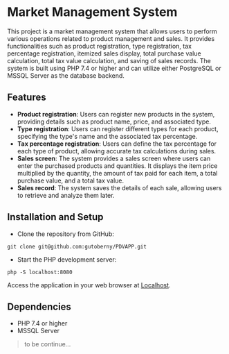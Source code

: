 # Market Management System

This project is a market management system that allows users to perform various operations related to product management and sales. 
It provides functionalities such as product registration, type registration, tax percentage registration, itemized sales display, total purchase value calculation, total tax value calculation, and saving of sales records. The system is built using PHP 7.4 or higher and can utilize either PostgreSQL or MSSQL Server as the database backend.

## Features
- **Product registration**: Users can register new products in the system, providing details such as product name, price, and associated type.
- **Type registration**: Users can register different types for each product, specifying the type's name and the associated tax percentage.
- **Tax percentage registration**: Users can define the tax percentage for each type of product, allowing accurate tax calculations during sales.
- **Sales screen**: The system provides a sales screen where users can enter the purchased products and quantities. It displays the item price multiplied by the quantity, the amount of tax paid for each item, a total purchase value, and a total tax value.
- **Sales record**: The system saves the details of each sale, allowing users to retrieve and analyze them later.

## Installation and Setup

- Clone the repository from GitHub:
```
git clone git@github.com:gutoberny/PDVAPP.git
```

- Start the PHP development server:
```
php -S localhost:8080
```
Access the application in your web browser at [Localhost](http://localhost:8080).

## Dependencies
- PHP 7.4 or higher
- MSSQL Server

> to be continue...
<!-- ## Database Configuration
- Open the config.php file located in the project's root directory.

Modify the database configuration parameters according to your setup:

php
Copy code
$host = 'your-database-host';       // Database server hostname
$database = 'your-database-name';   // Name of the database
$username = 'your-username';        // Username to access the database
$password = 'your-password';        // Password to access the database
Save the changes to the config.php file.

The system will automatically use the provided configuration to connect to the database.

Usage
Access the market management system in your web browser at http://localhost:8080.
Use the provided user interface to perform actions such as product registration, type registration, and sales.
Follow the on-screen instructions and input the required information.
The system will display the relevant results and store the sales records for future reference.
Contributing
If you want to contribute to this project, please follow the guidelines below:

Fork the repository on GitHub.
Create a new branch with a descriptive name for your feature or bug fix.
Commit your changes, adhering to the project's coding conventions.
Push your branch to your forked repository.
Submit a pull request with a detailed description of your changes.
License
This project is licensed under the MIT License. You can find the license information in the LICENSE file.

Contact
If you have any questions or suggestions regarding this project, please feel free to contact us at marketmanagementsystem@example -->
